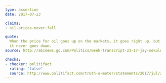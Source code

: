 ```yaml
---
type: assertion
date: 2017-07-23

claims:
- oil-prices-never-fall

quote:
  When the price for oil goes up on the markets, it goes right up, but
  it never goes down.
source: http://abcnews.go.com/Politics/week-transcript-23-17-jay-sekulow-sarah-huckabee/story?id=48791003

checks:
- checker: politifact
  rating: "false"
  source: http://www.politifact.com/truth-o-meter/statements/2017/jul/25/charles-schumer/yes-chuck-schumer-oil-prices-do-fall/
---
```

